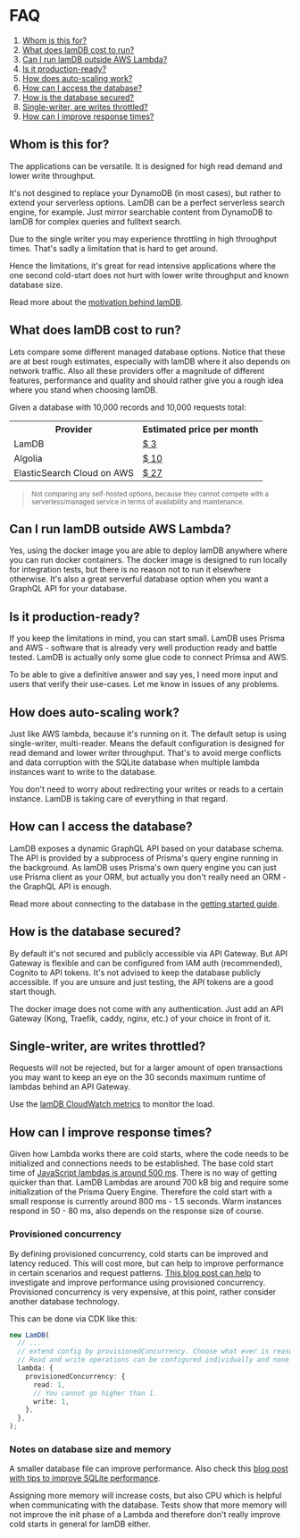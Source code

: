 # FAQ

1. [Whom is this for?](#whom-is-this-for)
2. [What does lamDB cost to run?](#what-does-lamdb-cost-to-run)
3. [Can I run lamDB outside AWS Lambda?](#can-i-run-lamdb-outside-aws-lambda)
4. [Is it production-ready?](#is-it-production-ready)
5. [How does auto-scaling work?](#how-does-auto-scaling-work)
6. [How can I access the database?](#how-can-i-access-the-database)
7. [How is the database secured?](#how-is-the-database-secured)
8. [Single-writer, are writes throttled?](#single-writer-are-writes-throttled)
9. [How can I improve response times?](#how-can-i-improve-response-times)

## Whom is this for?

The applications can be versatile. It is designed for high read demand and lower write throughput.

It's not desgined to replace your DynamoDB (in most cases), but rather to extend your serverless options. LamDB can be a perfect serverless search engine, for example. Just mirror searchable content from DynamoDB to lamDB for complex queries and fulltext search.

Due to the single writer you may experience throttling in high throughput times. That's sadly a limitation that is hard to get around.

Hence the limitations, it's great for read intensive applications where the one second cold-start does not hurt with lower write throughput and known database size.

Read more about the [motivation behind lamDB](./motivation.md).

## What does lamDB cost to run?

Lets compare some different managed database options. Notice that these are at best rough estimates, especially with lamDB where it also depends on network traffic. Also all these providers offer a magnitude of different features, performance and quality and should rather give you a rough idea where you stand when choosing lamDB.

Given a database with 10,000 records and 10,000 requests total:

<table>
  <tr>
    <th>Provider</th>
    <th>Estimated price per month</th>
  </tr>
  <tr>
    <td>LamDB</td>
    <td><a href="https://calculator.aws/#/estimate?id=d6594b8f2759a8d6227653535c8a669b05c8b44f">$ 3</a></td>
  </tr>
  <tr>
    <td>Algolia</td>
    <td><a href="https://www.algolia.com/pricing/">$ 10</a></td>
  </tr>
  <tr>
    <td>ElasticSearch Cloud on AWS</td>
    <td><a href="https://cloud.elastic.co/pricing?elektra=pricing-page">$ 27</a></td>
  </tr>
</table>

> <small>Not comparing any self-hosted options, because they cannot compete with a serverless/managed service in terms of availability and maintenance.</small>

## Can I run lamDB outside AWS Lambda?

Yes, using the docker image you are able to deploy lamDB anywhere where you can run docker containers.
The docker image is designed to run locally for integration tests, but there is no reason not to run it elsewhere otherwise.
It's also a great serverful database option when you want a GraphQL API for your database.

## Is it production-ready?

If you keep the limitations in mind, you can start small. LamDB uses Prisma and AWS - software that is already very well production ready and battle tested. LamDB is actually only some glue code to connect Primsa and AWS.

To be able to give a definitive answer and say yes, I need more input and users that verify their use-cases. Let me know in issues of any problems.

## How does auto-scaling work?

Just like AWS lambda, because it's running on it. The default setup is using single-writer, multi-reader.
Means the default configuration is designed for read demand and lower writer throughput. That's to avoid merge conflicts and data corruption with the SQLite database when multiple lambda instances want to write to the database.

You don't need to worry about redirecting your writes or reads to a certain instance. LamDB is taking care of everything in that regard.

## How can I access the database?

LamDB exposes a dynamic GraphQL API based on your database schema. The API is provided by a subprocess of Prisma's query engine running in the background.
As lamDB uses Prisma's own query engine you can just use Prisma client as your ORM, but actually you don't really need an ORM - the GraphQL API is enough.

Read more about connecting to the database in the [getting started guide](getting-started.md).

## How is the database secured?

By default it's not secured and publicly accessible via API Gateway.
But API Gateway is flexible and can be configured from IAM auth (recommended), Cognito to API tokens.
It's not advised to keep the database publicly accessible. If you are unsure and just testing, the API tokens are a good start though.

The docker image does not come with any authentication. Just add an API Gateway (Kong, Traefik, caddy, nginx, etc.) of your choice in front of it.

## Single-writer, are writes throttled?

Requests will not be rejected, but for a larger amount of open transactions you may want to keep an eye on the 30 seconds maximum runtime of lambdas behind an API Gateway.

Use the [lamDB CloudWatch metrics](./operation.md#metrics) to monitor the load.

## How can I improve response times?

Given how Lambda works there are cold starts, where the code needs to be initialized and connections needs to be established. The base cold start time of [JavaScript lambdas is around 500 ms](https://mikhail.io/serverless/coldstarts/aws/). There is no way of getting quicker than that. LamDB Lambdas are around 700 kB big and require some initialization of the Prisma Query Engine. Therefore the cold start with a small response is currently around 800 ms - 1.5 seconds. Warm instances respond in 50 - 80 ms, also depends on the response size of course.

### Provisioned concurrency

By defining provisioned concurrency, cold starts can be improved and latency reduced. This will cost more, but can help to improve performance in certain scenarios and request patterns. [This blog post can help](https://aws.amazon.com/fr/blogs/compute/creating-low-latency-high-volume-apis-with-provisioned-concurrency/) to investigate and improve performance using provisioned concurrency. Provisioned concurrency is very expensive, at this point, rather consider another database technology.

This can be done via CDK like this:

```typescript
new LamDB(
  // ...
  // extend config by provisionedConcurrency. Choose what ever is reasonable to your application.
  // Read and write operations can be configured individually and none of them are mandatory.
  lambda: {
    provisionedConcurrency: {
      read: 1,
      // You cannot go higher than 1.
      write: 1,
    },
  },
);
```

### Notes on database size and memory

A smaller database file can improve performance. Also check this [blog post with tips to improve SQLite performance](https://phiresky.github.io/blog/2020/sqlite-performance-tuning/).

Assigning more memory will increase costs, but also CPU which is helpful when communicating with the database. Tests show that more memory will not improve the init phase of a Lambda and therefore don't really improve cold starts in general for lamDB either.

